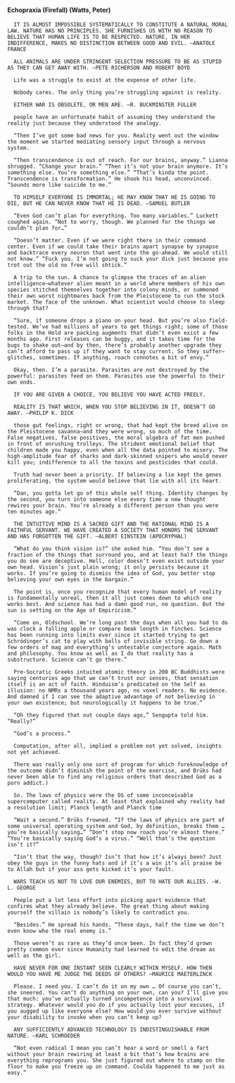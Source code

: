 #### Echopraxia (Firefall) (Watts, Peter)
      IT IS ALMOST IMPOSSIBLE SYSTEMATICALLY TO CONSTITUTE A NATURAL MORAL LAW. NATURE HAS NO PRINCIPLES. SHE FURNISHES US WITH NO REASON TO BELIEVE THAT HUMAN LIFE IS TO BE RESPECTED. NATURE, IN HER INDIFFERENCE, MAKES NO DISTINCTION BETWEEN GOOD AND EVIL. —ANATOLE FRANCE

      ALL ANIMALS ARE UNDER STRINGENT SELECTION PRESSURE TO BE AS STUPID AS THEY CAN GET AWAY WITH. —PETE RICHERSON AND ROBERT BOYD

      Life was a struggle to exist at the expense of other life.

      Nobody cares. The only thing you’re struggling against is reality.

      EITHER WAR IS OBSOLETE, OR MEN ARE. —R. BUCKMINSTER FULLER

      people have an unfortunate habit of assuming they understand the reality just because they understood the analogy.

      “Then I’ve got some bad news for you. Reality went out the window the moment we started mediating sensory input through a nervous system.

      “Then transcendence is out of reach. For our brains, anyway.” Lianna shrugged. “Change your brain.” “Then it’s not your brain anymore. It’s something else. You’re something else.” “That’s kinda the point. Transcendence is transformation.” He shook his head, unconvinced. “Sounds more like suicide to me.”

      TO HIMSELF EVERYONE IS IMMORTAL; HE MAY KNOW THAT HE IS GOING TO DIE, BUT HE CAN NEVER KNOW THAT HE IS DEAD. —SAMUEL BUTLER

      “Even God can’t plan for everything. Too many variables.” Luckett coughed again. “Not to worry, though. We planned for the things we couldn’t plan for…”

      “Doesn’t matter. Even if we were right there in their command center. Even if we could take their brains apart synapse by synapse and backtrace every neuron that went into the go-ahead. We would still not know.” “Fuck you. I’m not going to suck your dick just because you trot out the old no free will shtick.”

      A trip to the sun. A chance to glimpse the traces of an alien intelligence—whatever alien meant in a world where members of his own species stitched themselves together into colony minds, or summoned their own worst nightmares back from the Pleistocene to run the stock market. The face of the unknown. What scientist would choose to sleep through that?

      “Sure, if someone drops a piano on your head. But you’re also field-tested. We’ve had millions of years to get things right; some of those folks in the Hold are packing augments that didn’t even exist a few months ago. First releases can be buggy, and it takes time for the bugs to shake out—and by then, there’s probably another upgrade they can’t afford to pass up if they want to stay current. So they suffer—glitches, sometimes. If anything, roach connotes a bit of envy.”

      Okay, then. I’m a parasite. Parasites are not destroyed by the powerful: parasites feed on them. Parasites use the powerful to their own ends.

      IF YOU ARE GIVEN A CHOICE, YOU BELIEVE YOU HAVE ACTED FREELY.

      REALITY IS THAT WHICH, WHEN YOU STOP BELIEVING IN IT, DOESN’T GO AWAY. —PHILIP K. DICK

      those gut feelings, right or wrong, that had kept the breed alive on the Pleistocene savanna—and they were wrong, so much of the time. False negatives, false positives, the moral algebra of fat men pushed in front of onrushing trolleys. The strident emotional belief that children made you happy, even when all the data pointed to misery. The high-amplitude fear of sharks and dark-skinned snipers who would never kill you; indifference to all the toxins and pesticides that could.

      Truth had never been a priority. If believing a lie kept the genes proliferating, the system would believe that lie with all its heart.

      “Dan, you gotta let go of this whole self thing. Identity changes by the second, you turn into someone else every time a new thought rewires your brain. You’re already a different person than you were ten minutes ago.”

      THE INTUITIVE MIND IS A SACRED GIFT AND THE RATIONAL MIND IS A FAITHFUL SERVANT. WE HAVE CREATED A SOCIETY THAT HONORS THE SERVANT AND HAS FORGOTTEN THE GIFT. —ALBERT EINSTEIN (APOCRYPHAL)

      “What do you think vision is?” she asked him. “You don’t see a fraction of the things that surround you, and at least half the things you do see are deceptive. Hell, color doesn’t even exist outside your own head. Vision’s just plain wrong; it only persists because it works. If you’re going to dismiss the idea of God, you better stop believing your own eyes in the bargain.”

      The point is, once you recognize that every human model of reality is fundamentally unreal, then it all just comes down to which one works best. And science has had a damn good run, no question. But the sun is setting on the Age of Empiricism.”

      “Come on, Oldschool. We’re long past the days when all you had to do was clock a falling apple or compare beak length in finches. Science has been running into limits ever since it started trying to get Schrödinger’s cat to play with balls of invisible string. Go down a few orders of mag and everything’s untestable conjecture again. Math and philosophy. You know as well as I do that reality has a substructure. Science can’t go there.”

      Pre-Socratic Greeks intuited atomic theory in 200 BC Buddhists were saying centuries ago that we can’t trust our senses, that sensation itself is an act of faith. Hinduism’s predicated on the Self as illusion: no NMRs a thousand years ago, no voxel readers. No evidence. And damned if I can see the adaptive advantage of not believing in your own existence; but neurologically it happens to be true.”

      “Oh they figured that out couple days ago,” Sengupta told him. “Really?”

      “God’s a process.”

      Computation, after all, implied a problem not yet solved, insights not yet achieved.

      There was really only one sort of program for which foreknowledge of the outcome didn’t diminish the point of the exercise, and Brüks had never been able to find any religious orders that described God as a porn addict.)

      So. The laws of physics were the OS of some inconceivable supercomputer called reality. At least that explained why reality had a resolution limit; Planck length and Planck time

      “Wait a second.” Brüks frowned. “If the laws of physics are part of some universal operating system and God, by definition, breaks them … you’re basically saying…” “Don’t stop now roach you’re almost there.” “You’re basically saying God’s a virus.” “Well that’s the question isn’t it?”

      “Isn’t that the way, though? Isn’t that how it’s always been? Just obey the guys in the funny hats and if it’s a win it’s all praise be to Allah but if your ass gets kicked it’s your fault.

      WARS TEACH US NOT TO LOVE OUR ENEMIES, BUT TO HATE OUR ALLIES. —W. L. GEORGE

      People put a lot less effort into picking apart evidence that confirms what they already believe. The great thing about making yourself the villain is nobody’s likely to contradict you.

      “Besides.” He spread his hands. “These days, half the time we don’t even know who the real enemy is.”

      Those weren’t as rare as they’d once been. In fact they’d grown pretty common ever since Humanity had learned to edit the dream as well as the girl.

      HAVE NEVER FOR ONE INSTANT SEEN CLEARLY WITHIN MYSELF. HOW THEN WOULD YOU HAVE ME JUDGE THE DEEDS OF OTHERS? —MAURICE MAETERLINCK

      Please. I need you. I can’t do it on my own … Of course you can’t, she sneered. You can’t do anything on your own, can you? I’ll give you that much: you’ve actually turned incompetence into a survival strategy. Whatever would you do if you actually lost your excuses, if you augged up like everyone else? How would you ever survive without your disability to invoke when you can’t keep up?

      ANY SUFFICIENTLY ADVANCED TECHNOLOGY IS INDISTINGUISHABLE FROM NATURE. —KARL SCHROEDER

      “Not even radical I mean you can’t hear a word or smell a fart without your brain rewiring at least a bit that’s how brains are everything reprograms you. She just figured out where to stamp on the floor to make you freeze up on command. Coulda happened to me just as easy.”


